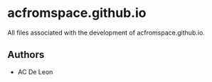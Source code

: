 # acfromspace.github.io

All files associated with the development of acfromspace.github.io.

## Authors

* AC De Leon